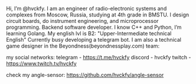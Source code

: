 Hi, I’m @hvckfy.
I am an engineer of radio-electronic systems and complexes from Moscow, Russia, studying at 4th grade in BMSTU. 
I design circuit boards, do instrument engineering, and microprocessor programming. Backend software developer.
I know C++ and Python, I’m learning Golang.
My english lvl is B2: "Upper-Intermediate technical English"
Currently busy developing a telegram bot.
I am also a technical game designer in the Beyondness(beyondnessplay.com) team:

my social networks:
telegram - https://t.me/hvckfy
discord - hvckfy
twitch - https://www.twitch.tv/hvckfy

check my angle-sensor:
https://github.com/hvckfy/angle-sensor
<!---
hvckfy/hvckfy is a ✨ special ✨ repository because its `README.md` (this file) appears on your GitHub profile.
You can click the Preview link to take a look at your changes.
--->
